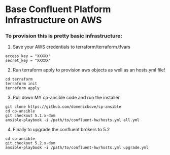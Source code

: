 # Base Confluent Platform Infrastructure on AWS

### To provision this is pretty basic infrastructure:
1. Save your AWS credentials to terraform/terraform.tfvars
```
access_key = "XXXXX"
secret_key = "XXXXX"
```

2. Run terraform apply to provision aws objects as well as an hosts.yml file!
```
cd terraform
terraform init
terraform apply
```

3. Pull down MY cp-ansible code and run the installer
```
git clone https://github.com/domenicbove/cp-ansible
cd cp-ansible
git checkout 5.1.x-dom
ansible-playbook -i /path/to/confluent-hw/hosts.yml all.yml
```

4. Finally to upgrade the confluent brokers to 5.2
```
cd cp-ansible
git checkout 5.2.x-dom
ansible-playbook -i /path/to/confluent-hw/hosts.yml upgrade.yml
```
